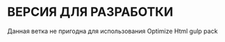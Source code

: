 ВЕРСИЯ ДЛЯ РАЗРАБОТКИ
============================

Данная ветка не пригодна для использования Optimize Html gulp pack
